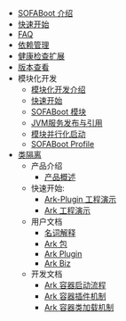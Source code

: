 - [SOFABoot 介绍](./Home)
- [快速开始](./QuickStart)
- [FAQ](./FAQ)
- [依赖管理](./DependencyManagement)
- [健康检查扩展](./HealthCheck)
- [版本查看](./ViewVersions)
- 模块化开发
  * [模块化开发介绍](./Modular-Development)
  * [快速开始](./Modular-Development-Quickstart)
  * [SOFABoot 模块](./SOFABoot-Module)
  * [JVM服务发布与引用](./Module-Service)
  * [模块并行化启动](./parallel-start)
  * [SOFABoot Profile](./SOFABoot-Profile)
- [类隔离](./Classloader-Isolation)
	- 产品介绍
		- [产品概述](./sofa-ark/index)
	- 快速开始:
		- [Ark-Plugin 工程演示](./sofa-ark/ark-plugin-demo)
		- [Ark 工程演示](./sofa-ark/ark-demo)
	- 用户文档
		- [名词解释](./sofa-ark/terminology)
		- [Ark 包](./sofa-ark/ark-jar)
		- [Ark Plugin](./sofa-ark/ark-plugin)
		- [Ark Biz](./sofa-ark/ark-biz)
	- 开发文档
		- [Ark 容器启动流程](./sofa-ark/startup)
		- [Ark 容器插件机制](./sofa-ark/plugin)
		- [Ark 容器类加载机制](./sofa-ark/classloader)
